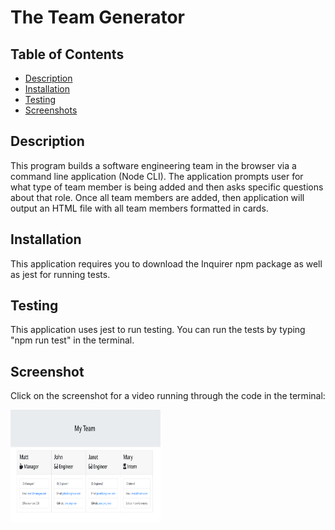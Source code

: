 # The Team Generator

## Table of Contents
* [Description](#description)
* [Installation](#installation)
* [Testing](#testing)
* [Screenshots](#screenshots)

## Description
This program builds a software engineering team in the browser via a command line application (Node CLI). The application prompts user for what type of team member is being added and then asks specific questions about that role. Once all team members are added, then application will output an HTML file with all team members formatted in cards. 

## Installation
This application requires you to download the Inquirer npm package as well as jest for running tests.

## Testing
This application uses jest to run testing. You can run the tests by typing "npm run test" in the terminal.

## Screenshot
Click on the screenshot for a video running through the code in the terminal:

<a href="https://drive.google.com/file/d/1_Ek1OIyZ5LXbulOdheqjlfYze9Rie_Xi/preview
" target="_blank"><img src="./assets/generated-team-screenshot.PNG" 
alt="Example Runthrough" width="240" height="180"/></a>
